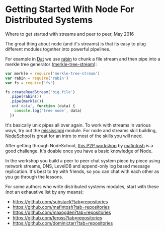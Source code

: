 <div id="header"><h1 class="title">Getting Started With Node For Distributed Systems</h1></div>

Where to get started with streams and peer to peer, May 2016

The great thing about node (and it's streams) is that its easy to plug different modules together into powerful pipelines.

For example in [Dat](http://dat-data.com) we use [rabin](https://github.com/maxogden/rabin) to chunk a file stream and then pipe into a merkle tree generator ([merkle-tree-stream](https://www.npmjs.com/package/merkle-tree-stream)):

```js
var merkle = require('merkle-tree-stream')
var rabin = require('rabin')
var fs = require('fs')

fs.createReadStream('big.file')
  .pipe(rabin())
  .pipe(merkle())
  .on('data', function (data) {
    console.log('tree node', data)
  })
```

It's basically unix pipes all over again. To work with streams in various ways, try out the [mississippi](http://github.com/maxogden/mississippi) module. For node and streams skill building, [NodeSchool](http://nodeschool.io) is great for an intro to most of the skills you will need.

After getting through NodeSchool, [this P2P workshop](https://p2p-workshop.mafintosh.com) by [mafintosh](https://github.com/mafintosh) is a good challenge. It's doable once you have a basic knowledge of Node.

In the workshop you build a peer to peer chat system piece by piece using network streams, DNS, LevelDB and append-only log based message replication. It's best to try with friends, so you can chat with each other as you go through the lessons.

For some authors who write distributed systems modules, start with these (not an exhaustive list by any means):

- https://github.com/substack?tab=repositories
- https://github.com/mafintosh?tab=repositories
- https://github.com/maxogden?tab=repositories
- https://github.com/feross?tab=repositories
- https://github.com/dominictarr?tab=repositories
